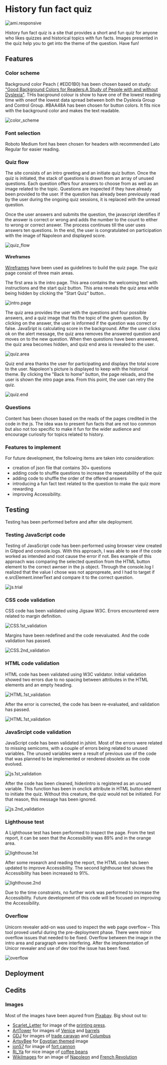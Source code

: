 # History fun fact quiz

![ami.responsive](docs/supporting_images/responsive.JPG)

History fun fact quiz is a site that provides a short and fun quiz for anyone who likes quizzes and historical topics with fun facts. Images presented in the quiz help you to get into the theme of the question. Have fun! 



## Features

### Color scheme
Background color Peach ( #EDD1B0) has been chosen based on study: ["Good Background Colors for Readers:A Study of People with and without Dyslexia"](https://www.researchgate.net/publication/320541475_Good_Background_Colors_for_Readers_A_Study_of_People_with_and_without_Dyslexia). THis bacground colour is show to have one of the lowest reading time with   oneof the lowest data spread between both the Dyslexia Group and Control Group. #BAA48A has been chosen for button colors. It fits nice with the background color and makes the text readable. 

![color_scheme](docs/supporting_images/color_scheme2.JPG)


### Font selection
Roboto Medium font has been chosen for headers with recommended Lato Regular for easier reading. 

### Quiz flow 
The site consists of an intro greeting and an initiate quiz button. Once the quiz is initiated, the stack of questions is drawn from an array of unused questions. Each question offers four answers to choose from as well as an image related to the topic. Questions are inspected if they have already been provided to the user. If the question has already been previously read by the user during the ongoing quiz sessions, it is replaced with the unread question.  

Once the user answers and submits the question, the javascript identifies if the answer is correct or wrong and adds the number to the count to either to wrong or correct answer. The process continues till the user uses answers ten questions. In the end, the user is congratulated on participation with the image of Napoleon and displayed score. 

![quiz_flow](docs/supporting_images/flow_chart.JPG)

#### Wireframes
[Wireframes](docs/wireframes/PP2-History_Fun_Facts-wireframes.pdf) have been used as guidelines to build the quiz page. The quiz page consist of three main areas.

The first area is the intro page. This area contains the welcoming text with instructions and the start quiz button.  This area reveals the quiz area while being hidden by clicking the "Start Quiz" button..

![intro.page](docs/supporting_images/Intro_page.JPG)

The quiz area provides the user with the questions and four possible answers, and a quiz image that fits the topic of the given question. By clicking on the answer, the user is informed if the question was correct or false. JavaSript is calculating score in the background. After the user clicks ok on the alert message, the quiz area removes the answered question and moves on to the new question. When then questions have been answered, the quiz area becomes hidden, and quiz end area is revealed to the user. 

![quiz.area](docs/supporting_images/qestion_area.JPG)

Quiz end area thanks the user for participating and displays the total score to the user. Napoleon's picture is displayed to keep with the historical theme. By clicking the "Back to home" button, the page reloads, and the user is shown the intro page area. From this point, the user can retry the quiz.

![quiz.end](docs/supporting_images/quiz_end.JPG)

### Questions

Content has been chosen based on the reads of the pages credited in the code in the js. The idea was to present fun facts that are not too common but also not too specific to make it fun for the wider audience and encourage curiosity for topics related to history.  

### Features to implement

For future development, the following items are taken into consideration:
* creation of json file that contains 30+ questions
* adding code to shuffle questions to increase the repeatability of the quiz
* adding code to shuffle the order of the offered answers 
* introducing a fun fact text related to the question to make the quiz more rewarding
* improving Accessibility.

## Testing

Testing has been performed before and after site deployment.

### Testing JavaScript code

Testing of JavaScript code has been performed using browser view created in Gitpod and console.logs. With this approach, I was able to see if the code worked as intended and root cause the error if not. Bes example of this approach was comparing the selected question from the HTML button element to the correct awnser in the js object. Through the console.log I realized that the value I chose was not appropreate, and I had to target if e.srcElement.innerText and compare it to the correct question. 

![js.trial](docs/supporting_images/trial.JPG)

### CSS code validation

CSS code has been validated using Jigsaw W3C. Errors encountered were related to margin definition. 

![CSS.1st_validation](docs/supporting_images/css_val_1.JPG)

Margins have been redefined and the code reevaluated. And the code validation has passed.

![CSS.2nd_validation](docs/supporting_images/css_val_2.JPG)

### HTML code validation

HTML code has been validated using W3C validator. Initial validation showed two errors due to no spacing between attributes in the HTML elements and an empty heading.

![HTML.1st_validation](docs/supporting_images/HTML_val_1.JPG)

After the error is corrected, the code has been re-evaluated, and validation has passed.

![HTML.1st_validation](docs/supporting_images/HTML_val_2.JPG)

### JavaSrcipt code validation

JavaScript code has been validated in jshint. Most of the errors were related to missing semicoms, with a couple of errors being related to unused variables. The unused variables were a result of previous use of the code that was planned to be implemented or rendered obsolete as the code evolved.

![js.1st_validation](docs/supporting_images/js-val-1.JPG)

After the code has been cleaned, hidenIntro is registered as an unused variable. This function has been in onclick attribute in HTML button element to initiate the quiz. Without this creature, the quiz would not be initiated. For that reason, this message has been ignored.

![js.2nd_validation](docs/supporting_images/js-val-2.JPG)

### Lighthouse test

A Lighthouse test has been performed to inspect the page. From the test report, it can be seen that the Accessibility was 89% and in the orange area. 

![lighthouse.1st](docs/supporting_images/lighthouse-1.JPG)

After some research and reading the report, the HTML code has been updated to improve Accessibility. The second lighthouse test shows the Accessibility has been increased to 91%.

![lighthouse.2nd](docs/supporting_images/lighthouse-2.JPG)

Due to the time constraints, no further work was performed to increase the Accessibility. Future development of this code will be focused on improving the Accessibility.

### Overflow

Unicorn revealer add-on was used to inspect the web page overflow – This tool proved useful during the pre-deployment phase. There were minor overflow issues that needed to be fixed. Overflow between the image in the intro area and paragraph were interfering. After the implementation of Unicor revealer and use of dev tool the issue has been fixed.

![overflow](docs/supporting_images/Overflow.JPG)

## Deployment


## Cedits

### Images

Most of the images have been aqured from [Pixabay](https://pixabay.com/). 
Big shout out to:
* [Scarlet_Letter](https://pixabay.com/users/scarlet_letter-1644696/) for image of the [printing press](https://pixabay.com/illustrations/printing-press-printing-press-paper-1093509/).
* [ArtTower](https://pixabay.com/users/arttower-5337/) for images of [Venice](https://pixabay.com/illustrations/venice-italy-6683160/) and [barrels](https://pixabay.com/photos/barrels-kegs-casks-wine-containers-52934/) 
* [GDJ](https://pixabay.com/users/gdj-1086657/) for images of [trade caravan](https://pixabay.com/vectors/beach-camels-caravan-people-5437910/) and [Columbus](https://pixabay.com/vectors/christopher-columbus-portrait-6471762/)
* [ArtsyBee](https://pixabay.com/users/artsybee-462611/) for [Egyptian themed](https://pixabay.com/illustrations/egyptian-design-man-woman-priest-1822015/) image
* [jon57](https://pixabay.com/users/jon57-1587760/) for image of [fort cannon](https://pixabay.com/photos/cannon-gun-rampart-battlement-2034724/)
* [Ri_Ya](https://pixabay.com/users/ri_ya-12911237/) for nice image of [coffee beans](https://pixabay.com/photos/coffee-beans-seed-caffeine-cafe-6632524/)
* [WikiImages](https://pixabay.com/users/wikiimages-1897/) for an image of [Napoleon](https://pixabay.com/photos/napoleon-bonaparte-emperor-france-67784/) and [French Revolution](https://pixabay.com/users/wikiimages-1897/)